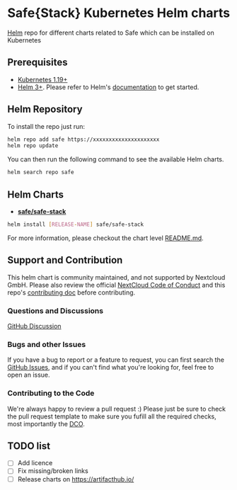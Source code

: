  # Safe{Stack} Kubernetes Helm charts

[Helm](https://helm.sh/) repo for different charts related to Safe which can be installed on Kubernetes

## Prerequisites

- [Kubernetes 1.19+](https://kubernetes.io/)
- [Helm 3+](https://helm.sh). Please refer to Helm's [documentation](https://helm.sh/docs/) to get started.


## Helm Repository

To install the repo just run:

```bash
helm repo add safe https://xxxxxxxxxxxxxxxxxxxxx
helm repo update
```


You can then run the following command to see the available Helm charts.

```bash
helm search repo safe
```

## Helm Charts

* **[safe/safe-stack](./charts/safe-stack/)**

```bash
helm install [RELEASE-NAME] safe/safe-stack
```

For more information, please checkout the chart level [README.md](./charts/safe-stack/README.md).

## Support and Contribution
This helm chart is community maintained, and not supported by Nextcloud GmbH. Please also review the official [NextCloud Code of Conduct](https://nextcloud.com/contribute/code-of-conduct/) and this repo's [contributing doc](./CONTRIBUTING.md) before contributing.

### Questions and Discussions
[GitHub Discussion](https://complete)

### Bugs and other Issues
If you have a bug to report or a feature to request, you can first search the [GitHub Issues](https://complete), and  if you can't find what you're looking for, feel free to open an issue.

### Contributing to the Code
We're always happy to review a pull request :) Please just be sure to check the pull request template to make sure you fufill all the required checks, most importantly the [DCO](https://probot.github.io/apps/dco/).

## TODO list

- [ ] Add licence
- [ ] Fix missing/broken links
- [ ] Release charts on https://artifacthub.io/
